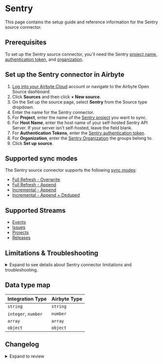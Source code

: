 # Sentry

This page contains the setup guide and reference information for the Sentry source connector.

## Prerequisites

To set up the Sentry source connector, you'll need the Sentry [project name](https://docs.sentry.io/product/projects/), [authentication token](https://docs.sentry.io/api/auth/#auth-tokens), and [organization](https://docs.sentry.io/product/accounts/membership/).

## Set up the Sentry connector in Airbyte

1. [Log into your Airbyte Cloud](https://cloud.airbyte.com/workspaces) account or navigate to the Airbyte Open Source dashboard.
2. Click **Sources** and then click **+ New source**.
3. On the Set up the source page, select **Sentry** from the Source type dropdown.
4. Enter the name for the Sentry connector.
5. For **Project**, enter the name of the [Sentry project](https://docs.sentry.io/product/projects/) you want to sync.
6. For **Host Name**, enter the host name of your self-hosted Sentry API Server. If your server isn't self-hosted, leave the field blank.
7. For **Authentication Tokens**, enter the [Sentry authentication token](https://docs.sentry.io/api/auth/#auth-tokens).
8. For **Organization**, enter the [Sentry Organization](https://docs.sentry.io/product/accounts/membership/) the groups belong to.
9. Click **Set up source**.

## Supported sync modes

The Sentry source connector supports the following [sync modes](https://docs.airbyte.com/cloud/core-concepts#connection-sync-modes):

- [Full Refresh - Overwrite](https://docs.airbyte.com/understanding-airbyte/connections/full-refresh-overwrite/)
- [Full Refresh - Append](https://docs.airbyte.com/understanding-airbyte/connections/full-refresh-append)
- [Incremental - Append](https://docs.airbyte.com/understanding-airbyte/connections/incremental-append)
- [Incremental - Append + Deduped](https://docs.airbyte.com/understanding-airbyte/connections/incremental-append-deduped)

## Supported Streams

- [Events](https://docs.sentry.io/api/events/list-a-projects-error-events/)
- [Issues](https://docs.sentry.io/api/events/list-a-projects-issues/)
- [Projects](https://docs.sentry.io/api/projects/list-your-projects/)
- [Releases](https://docs.sentry.io/api/releases/list-an-organizations-releases/)

## Limitations & Troubleshooting

<details>
<summary>
Expand to see details about Sentry connector limitations and troubleshooting.
</summary>

### Connector limitations

:::warning
**Sentry API Restriction on Events Data**: Access to the events endpoint is guaranteed only for the last 90 days by Sentry. If you use the Full Refresh Overwrite sync, be aware that any events data older than 90 days will be **deleted** from your target destination and replaced with the data from the last 90 days only. Use an Append sync mode to ensure historical data is retained.
Please be aware: this also means that any change older than 90 days will not be replicated using the incremental sync mode. If you want all your synced data to remain up to date, please set up your sync frequency to no more than 90 days.
:::

</details>

## Data type map

| Integration Type    | Airbyte Type |
| :------------------ | :----------- |
| `string`            | `string`     |
| `integer`, `number` | `number`     |
| `array`             | `array`      |
| `object`            | `object`     |

## Changelog
<details>
  <summary>Expand to review</summary>

| Version | Date       | Pull Request                                             | Subject                                                                                                                                                                |
|:--------|:-----------|:---------------------------------------------------------|:-----------------------------------------------------------------------------------------------------------------------------------------------------------------------|
| 0.9.2 | 2025-09-11 | [66079](https://github.com/airbytehq/airbyte/pull/66079) | Update to CDK v7 |
| 0.9.1 | 2025-08-24 | [65501](https://github.com/airbytehq/airbyte/pull/65501) | Update dependencies |
| 0.9.0 | 2025-08-11 | [64879](https://github.com/airbytehq/airbyte/pull/64879) | Update events stream to use start and query params instead of filtering on source side |
| 0.8.17 | 2025-08-09 | [64850](https://github.com/airbytehq/airbyte/pull/64850) | Update dependencies |
| 0.8.16 | 2025-08-02 | [64455](https://github.com/airbytehq/airbyte/pull/64455) | Update dependencies |
| 0.8.15 | 2025-07-26 | [63965](https://github.com/airbytehq/airbyte/pull/63965) | Update dependencies |
| 0.8.14 | 2025-07-20 | [63667](https://github.com/airbytehq/airbyte/pull/63667) | Update dependencies |
| 0.8.13 | 2025-07-05 | [62716](https://github.com/airbytehq/airbyte/pull/62716) | Update dependencies |
| 0.8.12 | 2025-06-28 | [61458](https://github.com/airbytehq/airbyte/pull/61458) | Update dependencies |
| 0.8.11 | 2025-05-24 | [60461](https://github.com/airbytehq/airbyte/pull/60461) | Update dependencies |
| 0.8.10 | 2025-05-15 | [60295](https://github.com/airbytehq/airbyte/pull/60295) | Fix missing records for events stream |
| 0.8.9 | 2025-05-10 | [60171](https://github.com/airbytehq/airbyte/pull/60171) | Update dependencies |
| 0.8.8 | 2025-05-04 | [59571](https://github.com/airbytehq/airbyte/pull/59571) | Update dependencies |
| 0.8.7 | 2025-04-27 | [58970](https://github.com/airbytehq/airbyte/pull/58970) | Update dependencies |
| 0.8.6 | 2025-04-19 | [58446](https://github.com/airbytehq/airbyte/pull/58446) | Update dependencies |
| 0.8.5 | 2025-04-12 | [57927](https://github.com/airbytehq/airbyte/pull/57927) | Update dependencies |
| 0.8.4 | 2025-04-05 | [57473](https://github.com/airbytehq/airbyte/pull/57473) | Update dependencies |
| 0.8.3 | 2025-03-29 | [56847](https://github.com/airbytehq/airbyte/pull/56847) | Update dependencies |
| 0.8.2 | 2025-03-22 | [56263](https://github.com/airbytehq/airbyte/pull/56263) | Update dependencies |
| 0.8.1 | 2025-03-08 | [55062](https://github.com/airbytehq/airbyte/pull/55062) | Update dependencies |
| 0.8.0 | 2025-03-05 | [55215](https://github.com/airbytehq/airbyte/pull/55215) | Fix lints for events stream |
| 0.7.0 | 2025-02-25 | [46664](https://github.com/airbytehq/airbyte/pull/46664) | Converting to manifest-only format |
| 0.6.11 | 2025-02-22 | [54521](https://github.com/airbytehq/airbyte/pull/54521) | Update dependencies |
| 0.6.10 | 2025-02-15 | [54100](https://github.com/airbytehq/airbyte/pull/54100) | Update dependencies |
| 0.6.9 | 2025-02-08 | [53513](https://github.com/airbytehq/airbyte/pull/53513) | Update dependencies |
| 0.6.8 | 2025-02-01 | [52979](https://github.com/airbytehq/airbyte/pull/52979) | Update dependencies |
| 0.6.7 | 2025-01-25 | [52503](https://github.com/airbytehq/airbyte/pull/52503) | Update dependencies |
| 0.6.6 | 2025-01-18 | [51896](https://github.com/airbytehq/airbyte/pull/51896) | Update dependencies |
| 0.6.5 | 2025-01-11 | [51335](https://github.com/airbytehq/airbyte/pull/51335) | Update dependencies |
| 0.6.4 | 2025-01-04 | [50930](https://github.com/airbytehq/airbyte/pull/50930) | Update dependencies |
| 0.6.3 | 2024-12-28 | [50709](https://github.com/airbytehq/airbyte/pull/50709) | Update dependencies |
| 0.6.2 | 2024-12-21 | [49058](https://github.com/airbytehq/airbyte/pull/49058) | Starting with this version, the Docker image is now rootless. Please note that this and future versions will not be compatible with Airbyte versions earlier than 0.64 |
| 0.6.1 | 2024-11-04 | [43855](https://github.com/airbytehq/airbyte/pull/43855) | Update dependencies |
| 0.6.0 | 2024-10-30 | [47988](https://github.com/airbytehq/airbyte/pull/47988) | Upgrade the CDK and startup files to sync incremental streams concurrently |
| 0.5.3 | 2024-06-06 | [39180](https://github.com/airbytehq/airbyte/pull/39180) | [autopull] Upgrade base image to v1.2.2 |
| 0.5.2 | 2024-05-20 | [38263](https://github.com/airbytehq/airbyte/pull/38263) | Replace AirbyteLogger with logging.Logger |
| 0.5.1 | 2024-04-01 | [36731](https://github.com/airbytehq/airbyte/pull/36731) | Add `%Y-%m-%dT%H:%M:%S%z` to date time formats. |
| 0.5.0 | 2024-03-27 | [35755](https://github.com/airbytehq/airbyte/pull/35755) | Migrate to low-code. |
| 0.4.2 | 2024-03-25 | [36448](https://github.com/airbytehq/airbyte/pull/36448) | Unpin CDK version |
| 0.4.1 | 2024-02-12 | [35145](https://github.com/airbytehq/airbyte/pull/35145) | Manage dependencies with Poetry |
| 0.4.0 | 2024-01-05 | [32957](https://github.com/airbytehq/airbyte/pull/32957) | Added undeclared fields to schema and migrated to base image |
| 0.3.0 | 2023-09-05 | [30192](https://github.com/airbytehq/airbyte/pull/30192) | Added undeclared fields to schema |
| 0.2.4 | 2023-08-14 | [29401](https://github.com/airbytehq/airbyte/pull/29401) | Fix `null` value in stream state |
| 0.2.3 | 2023-08-03 | [29023](https://github.com/airbytehq/airbyte/pull/29023) | Add incremental for `issues` stream |
| 0.2.2 | 2023-05-02 | [25759](https://github.com/airbytehq/airbyte/pull/25759) | Change stream that used in check_connection |
| 0.2.1 | 2023-04-27 | [25602](https://github.com/airbytehq/airbyte/pull/25602) | Add validation of project and organization names during connector setup |
| 0.2.0 | 2023-04-03 | [23923](https://github.com/airbytehq/airbyte/pull/23923) | Add Releases stream |
| 0.1.12 | 2023-03-01 | [23619](https://github.com/airbytehq/airbyte/pull/23619) | Fix bug when `stream state` is `None` or any other bad value occurs |
| 0.1.11 | 2023-02-02 | [22303](https://github.com/airbytehq/airbyte/pull/22303) | Turn ON default AvailabilityStrategy |
| 0.1.10 | 2023-01-27 | [22041](https://github.com/airbytehq/airbyte/pull/22041) | Set `AvailabilityStrategy` for streams explicitly to `None` |
| 0.1.9 | 2022-12-20 | [21864](https://github.com/airbytehq/airbyte/pull/21864) | Add state persistence to incremental sync |
| 0.1.8 | 2022-12-20 | [20709](https://github.com/airbytehq/airbyte/pull/20709) | Add incremental sync |
| 0.1.7 | 2022-09-30 | [17466](https://github.com/airbytehq/airbyte/pull/17466) | Migrate to per-stream states |
| 0.1.6 | 2022-08-29 | [16112](https://github.com/airbytehq/airbyte/pull/16112) | Revert back to the Python CDK |
| 0.1.5 | 2022-08-24 | [15911](https://github.com/airbytehq/airbyte/pull/15911) | Bugfix to allowing reading schemas at runtime |
| 0.1.4 | 2022-08-19 | [15800](https://github.com/airbytehq/airbyte/pull/15800) | Bugfix to allow reading sentry.yaml at runtime |
| 0.1.3 | 2022-08-17 | [15734](https://github.com/airbytehq/airbyte/pull/15734) | Fix yaml based on the new schema validator |
| 0.1.2 | 2021-12-28 | [15345](https://github.com/airbytehq/airbyte/pull/15345) | Migrate to config-based framework |
| 0.1.1 | 2021-12-28 | [8628](https://github.com/airbytehq/airbyte/pull/8628) | Update fields in source-connectors specifications |
| 0.1.0 | 2021-10-12 | [6975](https://github.com/airbytehq/airbyte/pull/6975) | New Source: Sentry |

</details>
